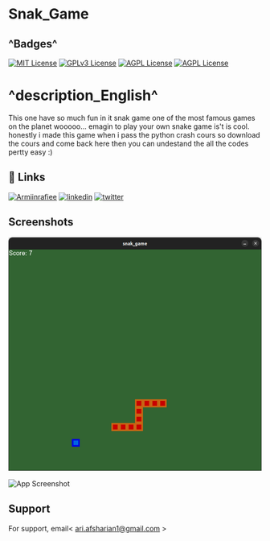 
# Snak_Game
## ^Badges^

[![MIT License](https://img.shields.io/badge/follow-Me-purpel.svg)](https://choosealicense.com/licenses/mit/)
[![GPLv3 License](https://img.shields.io/badge/contact-Me-red.svg)](https://opensource.org/licenses/)
[![AGPL License](https://img.shields.io/badge/Welcom_to-Ari_crazy_github-blue.svg)](http://www.gnu.org/licenses/agpl-3.0)
[![AGPL License](https://img.shields.io/badge/EVRYTING_I_DO-I_LOVE-violet.svg)](http://www.gnu.org/licenses/agpl-3.0)

# ^description_English^
This one have so much fun in it snak game one of the most famous games on the planet wooooo...
emagin to play your own snake game is't is cool.
honestly i made this game when i pass the python crash cours so download the cours and come back here then you can undestand the all the codes pertty easy :)
## 🔗 Links
[![Armiinrafiee](https://img.shields.io/badge/python_crash_cours-000?style=for-the-badge&logo=ko-fi&logoColor=white)](https://github.com/ari420/B_ari_crash-cours_python/)
[![linkedin](https://img.shields.io/badge/linkedin-0A66C2?style=for-the-badge&logo=linkedin&logoColor=white)](https://www.linkedin.com/in/arian-afsharian-7a3903156/)
[![twitter](https://img.shields.io/badge/twitter-1DA1F2?style=for-the-badge&logo=twitter&logoColor=white)](https://twitter.com/arian_nw?t=gBHdfXRxznJSKjCqBdt8Yg&s=09/)


## Screenshots

![App Screenshot](https://github.com/ari420/B_ari_snakgame_python/blob/main/snake11.png)

![App Screenshot](https://via.placeholder.com/468x300?text=App+Screenshot+Here)


## Support

For support, email< ari.afsharian1@gmail.com >

